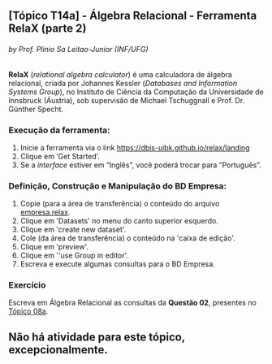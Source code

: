 ## [Tópico T14a] - Álgebra Relacional - Ferramenta RelaX (parte 2)
###### *by Prof. Plinio Sa Leitao-Junior (INF/UFG)*

**RelaX** (_relational algebra calculator_) é uma calculadora de álgebra relacional, criada por Johannes Kessler (_Databases and Information Systems Group_), no Instituto de Ciência da Computação da Universidade de Innsbruck (Áustria), sob supervisão de Michael Tschuggnall e Prof. Dr. Günther Specht.

### Execução da ferramenta:
1. Inicie a ferramenta via o link https://dbis-uibk.github.io/relax/landing
1. Clique em ‘Get Started’.
1. Se a _interface_ estiver em “Inglês”, você poderá trocar para “Português”.

### Definição, Construção e Manipulação do BD Empresa:
1. Copie (para a área de transferência) o conteúdo do arquivo [empresa.relax](../data/empresa.relax).
1. Clique em 'Datasets' no menu do canto superior esquerdo.
1. Clique em 'create new dataset'.
1. Cole (da área de transferência) o conteúdo na 'caixa de edição'.
1. Clique em 'preview'.
1. Clique em ''use Group in editor'.
1. Escreva e execute algumas consultas para o BD Empresa.

### Exercício

Escreva em Álgebra Relacional as consultas da **Questão 02**, presentes no [Tópico 08a](./topico-08a.md).

## Não há atividade para este tópico, excepcionalmente.
